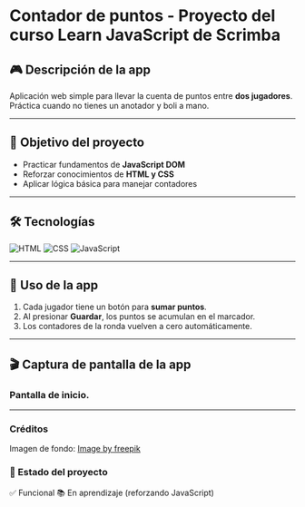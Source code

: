 # Contador de puntos - Proyecto del curso Learn JavaScript de Scrimba

## 🎮 Descripción de la app
Aplicación web simple para llevar la cuenta de puntos entre **dos jugadores**.  
Práctica cuando no tienes un anotador y boli a mano.  

---

## 🎯 Objetivo del proyecto
- Practicar fundamentos de **JavaScript DOM**
- Reforzar conocimientos de **HTML y CSS**
- Aplicar lógica básica para manejar contadores

---

## 🛠️ Tecnologías
![HTML](https://img.shields.io/badge/HTML-orange?logo=html5&logoColor=white)
![CSS](https://img.shields.io/badge/CSS-blue?logo=css3&logoColor=white)
![JavaScript](https://img.shields.io/badge/JavaScript-yellow?logo=javascript&logoColor=black)

---

## 📖 Uso de la app
1. Cada jugador tiene un botón para **sumar puntos**.  
2. Al presionar **Guardar**, los puntos se acumulan en el marcador.  
3. Los contadores de la ronda vuelven a cero automáticamente.  

---

## 🎬 Captura de pantalla de la app
### Pantalla de inicio.


---

### Créditos
Imagen de fondo: <a href="https://www.freepik.com/free-photo/casino-cards-yellow-background_13850475.htm#fromView=search&page=2&position=44&uuid=dfaec6e7-8458-41ab-a0af-a75b206baba0&query=cartas+espa%C3%B1olas">Image by freepik</a>

### 📌 Estado del proyecto
✅ Funcional
📚 En aprendizaje (reforzando JavaScript)